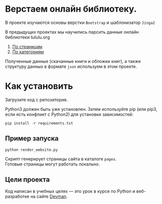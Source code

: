 # Верстаем онлайн библиотеку.

В проекте изучаются основы верстки `Bootstrap` и шаблонизатор `Jinga2`

В предыдущих проектах мы научились парсить данные онлайн библиотеки tululu.org
1. [По страницам](https://github.com/kruser66/books-library-restyle)
2. [По категориям](https://github.com/kruser66/books-library-restyle-2)

Полученные данные (скачанные книги и обложки книг), а также структуру данных в формате `json` используем в этом проекте.


# Как установить

Загрузите код с репозитория.

Python3 должен быть уже установлен. 
Затем используйте pip (или pip3, если есть конфликт с Python2) для установки зависимостей:

```Python
pip install -r requirements.txt
```

## Пример запуска

```Python
python render_website.py
``` 
Скрипт генерирует страницы сайта в каталоге `pages`.  
Готовые страницы могут работать локально.

## Цели проекта

Код написан в учебных целях — это урок в курсе по Python и веб-разработке на сайте [Devman](https://dvmn.org).
